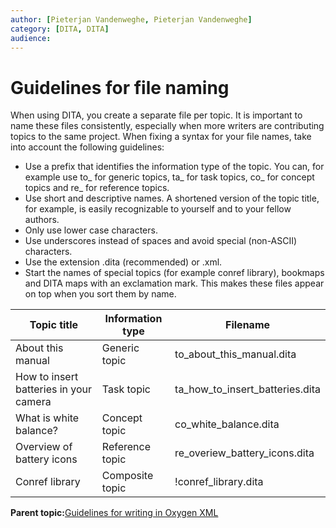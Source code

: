 ```yaml
---
author: [Pieterjan Vandenweghe, Pieterjan Vandenweghe]
category: [DITA, DITA]
audience: 
---
```


# Guidelines for file naming

When using DITA, you create a separate file per topic. It is important to name these files consistently, especially when more writers are contributing topics to the same project. When fixing a syntax for your file names, take into account the following guidelines:

-   Use a prefix that identifies the information type of the topic. You can, for example use to\_ for generic topics, ta\_ for task topics, co\_ for concept topics and re\_ for reference topics.
-   Use short and descriptive names. A shortened version of the topic title, for example, is easily recognizable to yourself and to your fellow authors.
-   Only use lower case characters.
-   Use underscores instead of spaces and avoid special \(non-ASCII\) characters.
-   Use the extension .dita \(recommended\) or .xml.
-   Start the names of special topics \(for example conref library\), bookmaps and DITA maps with an exclamation mark. This makes these files appear on top when you sort them by name.

|Topic title|Information type|Filename|
|-----------|----------------|--------|
|About this manual|Generic topic|to\_about\_this\_manual.dita|
|How to insert batteries in your camera|Task topic|ta\_how\_to\_insert\_batteries.dita|
|What is white balance?|Concept topic|co\_white\_balance.dita|
|Overview of battery icons|Reference topic|re\_overiew\_battery\_icons.dita|
|Conref library|Composite topic|!conref\_library.dita|

**Parent topic:**[Guidelines for writing in Oxygen XML](../en/to_guidelines_and_tips_oxygen_xml.md)

